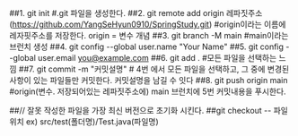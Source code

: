 ##1. git init  #.git 파일을 생성한다.
##2. git remote add origin 레파짓주소(https://github.com/YangSeHyun0910/SpringStudy.git) #origin이라는 이름에 레자핏주소를 저장한다. origin = 변수 개념
##3. git branch -M main #main이라는 브런치 생성
##4. git config --global user.name "Your Name"
##5. git config --global user.email you@example.com
##6. git add . #모든 파일을 선택하는 느낌
##7. git commit -m "커밋설명" # 4번 에서 모든 파일을 선택하고, 그 중에 변경된 사항이 있는 파일들만 커밋한다. 커밋설명을 남길 수 잇다
##8. git push origin main #origin(변수. 저장되어있는 레파짓주소에) main 브런치에 5번 커밋내용을 푸시한다.

##// 잘못 작성한 파일을 가장 최신 버전으로 초기화 시킨다.
##git checkout -- 파일위치 ex) src/test(폴더명)/Test.java(파일명)
